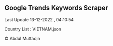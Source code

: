 

## Google Trends Keywords Scraper 
 
Last Update 13-12-2022 , 04:10:54

Country List :
VIETNAM.json



© Abdul Muttaqin 
